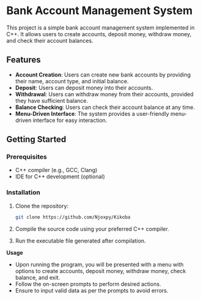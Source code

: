 # Bank Account Management System

This project is a simple bank account management system implemented in C++. It allows users to create accounts, deposit money, withdraw money, and check their account balances.

## Features

- **Account Creation**: Users can create new bank accounts by providing their name, account type, and initial balance.
- **Deposit**: Users can deposit money into their accounts.
- **Withdrawal**: Users can withdraw money from their accounts, provided they have sufficient balance.
- **Balance Checking**: Users can check their account balance at any time.
- **Menu-Driven Interface**: The system provides a user-friendly menu-driven interface for easy interaction.

## Getting Started

### Prerequisites

- C++ compiler (e.g., GCC, Clang)
- IDE for C++ development (optional)

### Installation

1. Clone the repository:

   ```bash
   git clone https://github.com/Njoxpy/Kikoba

2. Compile the source code using your preferred C++ compiler.

3. Run the executable file generated after compilation.

**Usage**

- Upon running the program, you will be presented with a menu with options to create accounts, deposit money, withdraw money, check balance, and exit.
- Follow the on-screen prompts to perform desired actions.
- Ensure to input valid data as per the prompts to avoid errors.